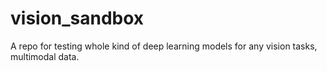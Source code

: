 # vision_sandbox
A repo for testing whole kind of deep learning models for any vision tasks, multimodal data.
